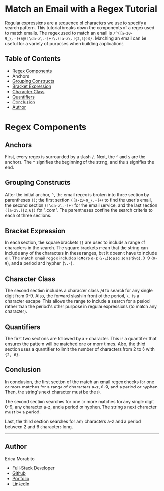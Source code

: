 # Match an Email with a Regex Tutorial

Regular expressions are a sequence of characters we use to specify a search pattern. This tutorial breaks down the components of a regex used to match emails. The regex used to match an email is `/^([a-z0-9_\.-]+)@([\da-z\.-]+)\.([a-z\.]{2,6})$/`. Matching an email can be useful for a variety of purposes when building applications. 

## Table of Contents

- [Regex Components](#regex-components)
- [Anchors](#anchors)
- [Grouping Constructs](#grouping-constructs)
- [Bracket Expression](#bracket-expression)
- [Character Class](#character-class)
- [Quantifiers](#quantifiers)
- [Conclusion](#conclusion)
- [Author](#author)

# Regex Components

## Anchors

First, every regex is surrounded by a slash `/`. Next, the `^` and `$` are the anchors. The `^` signifies the beginning of the string, and the `$` signifies the end. 

## Grouping Constructs

After the initial anchor, `^`, the email regex is broken into three section by parentheses `()`; the first section `([a-z0-9_\.-]+)` to find the user's email, the second section `([\da-z\.-]+)` for the email service, and the last section `([a-z\.]{2,6})` for ".com". The parentheses confine the search criteria to each of three sections.

## Bracket Expression

In each section, the square brackets `[]` are used to include a range of characters in the search. The square brackets mean that the string can include any of the characters in these ranges, but it doesn't have to include all. The match email regex includes letters a-z (`a-z`)(case sensitive), 0-9 (`0-9`), and a period and hyphen (`\.-`).

## Character Class

The second section includes a character class `/d` to search for any single digit from 0-9. Also, the forward slash in front of the period, `\.` is a character escape. This allows the range to include a search for a period rather than the period's other purpose in regular expressions (to match any character). 

## Quantifiers

The first two sections are followed by a `+` character. This is a quantifier that ensures the pattern will be matched one or more times. Also, the third section uses a quantifier to limit the number of characters from 2 to 6 with `{2, 6}`.

## Conclusion

In conclusion, the first section of the match an email regex checks for one or more matches for a range of characters a-z, 0-9, and a period or hyphen. Then, the string's next character must be the `@`. 

The second section searches for one or more matches for any single digit 0-9, any character a-z, and a period or hyphen. The string's next character must be a period.

Last, the third section searches for any characters a-z and a period between 2 and 6 characters long.

---

## Author

Erica Morabito
- Full-Stack Developer
- [Github](https://github.com/ericaemorabito)
- [Portfolio](https://ericaemorabito.github.io/Erica_Morabito_Portfolio/) 
- [LinkedIn](https://www.linkedin.com/in/erica-morabito-full-stack-dev)